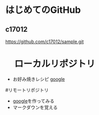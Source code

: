 # はじめてのGitHub
## c17012
<https://github.com/c17012/sample.git>

# 　ローカルリポジトリ
*  お好み焼きレシピ
[google](okonomi.txt)

#リモートリポジトリ
*  [google](README.md)を作ってみる
* マークダウンを覚える